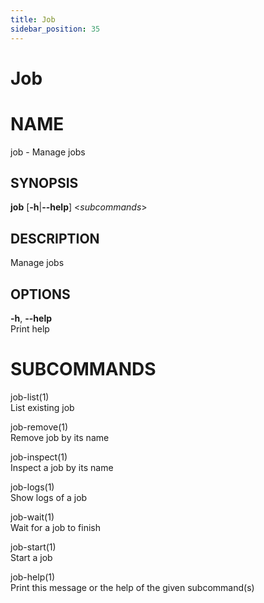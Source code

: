 ```yaml
---
title: Job
sidebar_position: 35
---
```


# Job

# NAME

job - Manage jobs

## SYNOPSIS

**job** \[**-h**\|**--help**\] \<*subcommands*\>

## DESCRIPTION

Manage jobs

## OPTIONS

**-h**, **--help**  
Print help

# SUBCOMMANDS

job-list(1)  
List existing job

job-remove(1)  
Remove job by its name

job-inspect(1)  
Inspect a job by its name

job-logs(1)  
Show logs of a job

job-wait(1)  
Wait for a job to finish

job-start(1)  
Start a job

job-help(1)  
Print this message or the help of the given subcommand(s)
